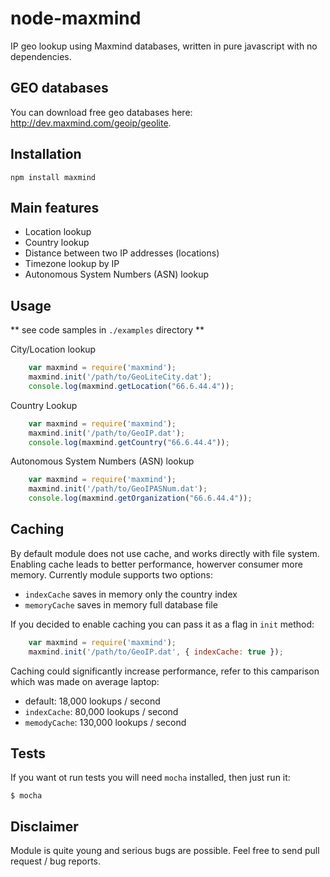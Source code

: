 
node-maxmind
========

IP geo lookup using Maxmind databases, written in pure javascript with no dependencies.

## GEO databases

You can download free geo databases here: http://dev.maxmind.com/geoip/geolite.


## Installation

    npm install maxmind


## Main features

 - Location lookup
 - Country lookup
 - Distance between two IP addresses (locations)
 - Timezone lookup by IP
 - Autonomous System Numbers (ASN) lookup

## Usage

** see code samples in `./examples` directory **

City/Location lookup

```js
    var maxmind = require('maxmind');
    maxmind.init('/path/to/GeoLiteCity.dat');
    console.log(maxmind.getLocation("66.6.44.4"));
```

Country Lookup

```js
    var maxmind = require('maxmind');
    maxmind.init('/path/to/GeoIP.dat');
    console.log(maxmind.getCountry("66.6.44.4"));
```

Autonomous System Numbers (ASN) lookup

```js
    var maxmind = require('maxmind');
    maxmind.init('/path/to/GeoIPASNum.dat');
    console.log(maxmind.getOrganization("66.6.44.4"));
```

## Caching

By default module does not use cache, and works directly with file system. Enabling cache
leads to better performance, howerver consumer more memory. Currently module supports two options:

- `indexCache` saves in memory only the country index
- `memoryCache` saves in memory full database file

If you decided to enable caching you can pass it as a flag in `init` method:

```js
    var maxmind = require('maxmind');
    maxmind.init('/path/to/GeoIP.dat', { indexCache: true });
```

Caching could significantly increase performance, refer to this camparison which was made on average
laptop:

- default: 18,000 lookups / second
- `indexCache`: 80,000 lookups / second
- `memodyCache`: 130,000 lookups / second

## Tests

If you want ot run tests you will need `mocha` installed, then just run it:

    $ mocha


## Disclaimer

Module is quite young and serious bugs are possible. Feel free to
send pull request / bug reports.

